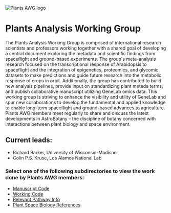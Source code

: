 ![Plants AWG logo](https://user-images.githubusercontent.com/92759843/142992493-a0389a39-3a9a-402b-bf1f-4dafe8e38eb2.png)

# Plants Analysis Working Group

The Plants Analysis Working Group is comprised of international research scientists and professors working together with a shared goal of developing a central document exploring the metadata and scientific findings from spaceflight and ground-based experiments. The group's meta-analysis research focused on the transcriptional response of Arabidopsis to spaceflight and the integration of epigenetics, proteomics, and glycomic datasets to make predictions and guide future research into the metabolic response of crops in orbit. Additionally, the group has contributed to build new analysis pipelines, provide input on standardizing plant metada terms, and publish collaborative manuscript utilizing GeneLab omics data. This working group is striving to enhance the visibility and utility of GeneLab and spur new collaborations to develop the fundamental and applied knowledge to enable long-term spaceflight and ground-based advances to agriculture. Plants AWG members meet regularly to share and discuss the latest developments in AstroBotany – the discipline of botany concerned with interactions between plant biology and space environment.

## Current leads: 
- Richard Barker, University of Wisconsin-Madison
- Colin P.S. Kruse, Los Alamos National Lab

### Select one of the following subdirectories to view the work done by Plants AWG members:
- [Manuscript Code](Manuscript_Code)
- [Working Code](Working_Code)
- [Relevant Pathway Info](Relevant_Pathway_Info)
- [Plant Space Biology References](Plant_Space_Biology_References)
